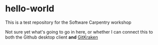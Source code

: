 # hello-world
This is a test repository for the Software Carpentry workshop

Not sure yet what's going to go in here, or whether I can connect this to both the Github desktop client **and** [GitKraken](http://www.gitkraken.com/)
